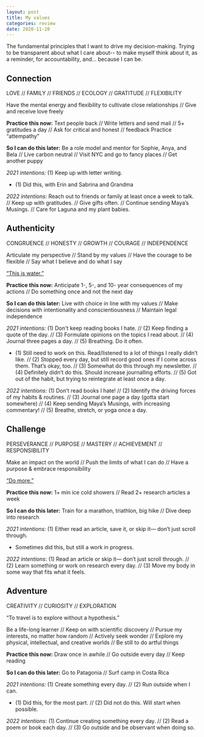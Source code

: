 ```yaml
---
layout: post
title: My values
categories: review
date: 2020-11-20
---
```


The fundamental principles that I want to drive my decision-making. Trying to be transparent about what I care about-- to make myself think about it, as a reminder, for accountability, and... because I can be.

## Connection
LOVE  // FAMILY  // FRIENDS // ECOLOGY // GRATITUDE // FLEXIBILITY

Have the mental energy and flexibility to cultivate close relationships // Give and receive love freely

**Practice this now:** Text people back // Write letters and send mail // 5+ gratitudes a day // Ask for critical and honest // feedback  Practice “attempathy”

**So I can do this later:**  Be a role model and mentor for Sophie, Anya, and Bela // Live carbon neutral // Visit NYC and go to fancy places // Get another puppy

*2021 intentions:* (1) Keep up with letter writing.

- (1) Did this, with Erin and Sabrina and Grandma

*2022 intentions:* Reach out to friends or family at least once a week to talk. // Keep up with gratitudes. // Give gifts often. // Continue sending Maya’s Musings. // Care for Laguna and my plant babies.

## Authenticity
CONGRUENCE // HONESTY // GROWTH  // COURAGE // INDEPENDENCE

Articulate my perspective // Stand by my values // Have the courage to be flexible // Say what I believe and do what I say 

[“This is water.”](https://www.youtube.com/watch?v=PhhC_N6Bm_s)  

**Practice this now:** Anticipate 1-, 5-, and 10- year consequences of my actions // Do something once and not the next day 

**So I can do this later:** Live with choice in line with my values // Make decisions with intentionality and conscientiousness //  Maintain legal independence 

*2021 intentions:* (1) Don't keep reading books I hate. // (2) Keep finding a quote of the day. // (3) Formulate opinions on the topics I read about. // (4) Journal three pages a day. // (5) Breathing. Do it often.

- (1) Still need to work on this. Read/listened to a lot of things I really didn’t like. // (2) Stopped every day, but still record good ones if I come across them. That’s okay, too. // (3) Somewhat do this through my newsletter. // (4) Definitely didn’t do this. Should increase journalling efforts. // (5) Got out of the habit, but trying to reintegrate at least once a day.

*2022 intentions:* (1) Don’t read books I hate! // (2) Identify the driving forces of my habits & routines. // (3) Journal one page a day (gotta start somewhere) // (4) Keep sending Maya’s Musings, with increasing commentary! // (5) Breathe, stretch, or yoga once a day.

## Challenge
PERSEVERANCE // PURPOSE // MASTERY // ACHIEVEMENT // RESPONSIBILITY

Make an impact on the world // Push the limits of what I can do // Have a purpose & embrace responsibility 

[“Do more.”](https://www.youtube.com/watch?v=ZwYy4scOJi8)

**Practice this now:** 1+ min ice cold showers // Read 2+ research articles a week   

**So I can do this later:** Train for a marathon, triathlon, big hike // Dive deep into research 

*2021 intentions:* (1) Either read an article, save it, or skip it— don’t just scroll through.

- Sometimes did this, but still a work in progress.

*2022 intentions*: (1) Read an article or skip it— don’t just scroll through. // (2) Learn something or work on research every day. // (3) Move my body in some way that fits what it feels.

## Adventure
CREATIVITY // CURIOSITY // EXPLORATION

“To travel is to explore without a hypothesis.” 

Be a life-long learner // Keep on with scientific discovery // Pursue my interests, no matter how random // Actively seek wonder // Explore my physical, intellectual, and creative worlds // Be still to do artful things 

**Practice this now:** Draw once in awhile // Go outside every day // Keep reading 

**So I can do this later:** Go to Patagonia // Surf camp in Costa Rica

*2021 intentions:*  (1) Create something every day. // (2) Run outside when I can.

- (1) Did this, for the most part. // (2) Did not do this. Will start when possible.

*2022 intentions:* (1) Continue creating something every day. // (2) Read a poem or book each day. // (3) Go outside and be observant when doing so.


